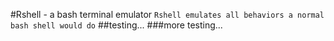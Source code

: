 #Rshell - a bash terminal emulator
`Rshell emulates all behaviors a normal bash shell would do`
##testing...
###more testing...
